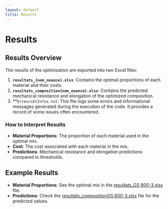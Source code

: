 ```yaml
---
layout: default
title: Results
---
```


# Results

## Results Overview

The results of the optimization are exported into two Excel files:
1. **`resultats_{nom_nuance}.xlsx`**: Contains the optimal proportions of each material and their costs.
2. **`resultats_composition{nom_nuance}.xlsx`**: Contains the predicted mechanical resistance and elongation of the optimized composition.
3. **`ErreursEtInfos.txt`: This file logs some errors and informational messages generated during the execution of the code. It provides a record of some issues often encountered.

### How to Interpret Results

- **Material Proportions**: The proportion of each material used in the optimal mix.
- **Cost**: The cost associated with each material in the mix.
- **Predictions**: Mechanical resistance and elongation predictions compared to thresholds.

## Example Results

- **Material Proportions**: See the optimal mix in the [resultats_GS 600-3.xlsx](files/resultats_GS_600-3.xlsx) file.
- **Predictions**: Check the [resultats_compositionGS 600-3.xlsx](files/resultats_compositionGS_600-3.xlsx) file for the predicted values.


